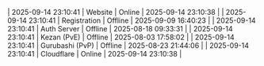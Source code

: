 | 2025-09-14 23:10:41 | Website | Online | 2025-09-14 23:10:38 |
| 2025-09-14 23:10:41 | Registration | Offline | 2025-09-09 16:40:23 |
| 2025-09-14 23:10:41 | Auth Server | Offline | 2025-08-18 09:33:31 |
| 2025-09-14 23:10:41 | Kezan (PvE) | Offline | 2025-08-03 17:58:02 |
| 2025-09-14 23:10:41 | Gurubashi (PvP) | Offline | 2025-08-23 21:44:06 |
| 2025-09-14 23:10:41 | Cloudflare | Online | 2025-09-14 23:10:38 |
